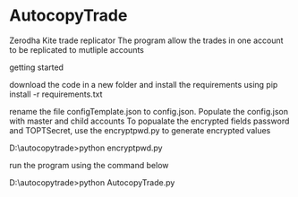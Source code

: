 # AutocopyTrade
Zerodha Kite trade replicator
The program allow the trades in one account to be replicated to mutliple accounts

getting started

download the code in a new folder and install the requirements using
pip install -r requirements.txt

rename the file configTemplate.json to config.json. Populate the config.json with master and child accounts
To popualate the encrypted fields password and TOPTSecret, use the encryptpwd.py to generate encrypted values

D:\autocopytrade>python encryptpwd.py

run the program using the command below

D:\autocopytrade>python AutocopyTrade.py
